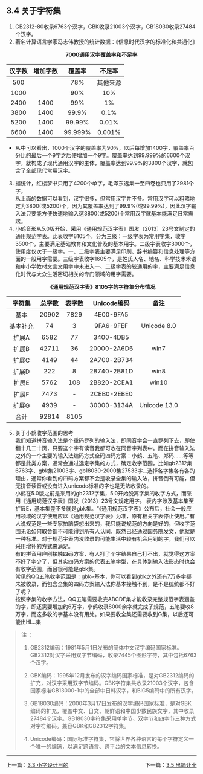 ## 3.4 关于字符集  <!-- {docsify-ignore-all} -->  

1. GB2312-80收录6763个汉字，GBK收录21003个汉字，GB18030收录27484个汉字。  
2. 著名计算语言学家冯志伟教授的统计数据：《信息时代汉字的标准化和共通化》  
<p align="center" style="font-weight:bold;">7000通用汉字覆盖率和不足率</p>

汉字数|增加字数|覆盖率|不足率
 :-: | :-: | :-: | :-: 
500| |78%|其他来源
1000| |90%|10%
2400|1400|99%|1%
3800|1400|99.9%|0.1%
5200|1400|99.99%|0.01%
6600|1400|99.999%|0.001%   

* 从中可以看出，1000个汉字的覆盖率为90%，以后每增加1400字，覆盖率百分比的最后一个9字之后便增加一个9字。覆盖率达到99.999%的6600个汉字，就构成了现代通用汉字的主体，覆盖率达到99.9%的3800个汉字，就包含了全部现代常用汉字。<br>


3. 据统计，红楼梦书只用了4200个单字，毛泽东选集一至四卷也只用了2981个字。  
从上面的数据可以看到，汉字很多，但常用汉字并不多。常用汉字可以粗略地定为3800(或5200)个，因为其覆盖率达到了99.9%(或99.99%)，因此汉字输入法只要能方便快速地输入这3800(或5200)个常用汉字就基本能满足日常需求。<br>
4. 小鹤音形从5.0版开始，采用《通用规范汉字表》国发〔2013〕23号文制定的通用规范字表。此表收字8105个，分为三级：一级字表为常用字集，收字3500个，主要满足基础教育和文化普及的基本用字。二级字表收字3000个，使用度仅次于一级字。一、二级字表主要满足印刷、辞书编纂和信息处理等方面的一般用字需要。三级字表收字1605个，是姓氏人名、地名、科学技术术语和中小学教材文言文用字中未进入一、二级字表的较通用的字，主要满足信息化时代与大众生活密切相关的专门领域的用字需要。<br>

<p align="center" style="font-weight:bold;">《通用规范汉字表》8105字的字符集分布情况</p>

字符集 | 总字数 | 表字数 | Unicode编码 | 备注
 :-: | :-: | :-: | :-: | :-:
基本| 20902 | 7829 | 4E00-9FA5 | 
基本补充| 74 | 3 | 9FA6-9FEF | Unicode 8.0
扩展A| 6582| 77 | 3400-4DB5 | 
扩展B| 42711 | 36 | 20000-2A6D6 | win7
扩展C| 4149 | 44 | 2A700-2B734 | 
扩展D| 222 | 8 | 2B740-2B81D | win8
扩展E| 5762 | 108 | 2B820-2CEA1 | win10
扩展F| 7473 | - | 2CEB0-2EBE0 | 
扩展G| 4939 | - | 30000-3134A | Unicode 13.0
合计| 92814 | 8105| |

5. 关于小鹤收字范围的思考  
    我们知道拼音输入法是个重码罗列的输入法，即同音字会一直罗列下去，即使翻十几二十页，只要这个字有读音我都可收在同音字列表中。而在拼音输入法之外的一个主要的输入法编码方式全码四码方案：小鹤、五笔、郑码……等等都是此类方案，通常会通过选定字集的方式，确定收字范围，比如gb2312集6763字、gbk集21003字、gb18030-2000集27533字...选择各字集各有各的理由，通常你看到的四码方案都不会是收录全集的输入法，拼音倒有可能，但无拼音读音或没有进入unicode标准的字也是无法收录的。<br>小鹤在5.0版之前是采用的gb2312字集，5.0开始脱离字集的收字方式，而采用《通用规范汉字表》国发〔2013〕23号文规定用字。
    表内字涉及基本集至扩展E，基本集差不多就是gbk集。“《通用规范汉字表》公布后，社会一般应用领域的汉字使用应以《通用规范汉字表》为准，原有相关字表停止使用。”有人说规范是一些专家拍脑袋想出来的，我只能说规范的方向是好的，但收字范围无论如何取舍都不可能得到所有人认同，既然已经通过国务院发文，他就是一种标准。对于规范字表内没收录的可能生活中较有机会用到的字，我们可以采用增补的方式来满足。<br>
    有的拼音用户刚接触四码方案，有人打了个字结果自己打不出，就觉得这方案不好了字少了，但其实四码方案的代表五笔字型，在具体到输入法形态时也会有收字范围，而且很可能是gbk集。<br>常见的QQ五笔收字范围是：gbk≈基本，你可以看到gbk之外还有7万多字都未被收录，而包含全集的四码方案输入法你基本接触不到，是不是统统都不好了呢？<br>
    按照字集的收字方法，QQ五笔需要收完ABCDE集才能收录完整规范字表涵盖的字，即还需要增加约6万字，小鹤收录8000余字就完成了规范，五笔要收8万字，而这多收的字基本没有用处。如果要收全集还需要收到G集，以后还可能出HI...集<br>

> 注 ：
> 
> 1. GB2312编码：1981年5月1日发布的简体中文汉字编码国家标准。GB2312对汉字采用双字节编码，收录7445个图形字符，其中包括6763个汉字。  
> 
> 2. GBK编码：1995年12月发布的汉字编码国家标准，是对GB2312编码的扩充，对汉字采用双字节编码。GBK字符集共收录21003个汉字，包含国家标准GB13000-1中的全部中日韩汉字，和BIG5编码中的所有汉字。  
> 
> 3. GB18030编码：2000年3月17日发布的汉字编码国家标准，是对GBK编码的扩充，覆盖中文、日文、朝鲜语和中国少数民族文字，其中收录27484个汉字。GB18030字符集采用单字节、双字节和四字节三种方式对字符编码。兼容GBK和GB2312字符集。  
> 
> 4. Unicode编码：国际标准字符集，它将世界各种语言的每个字符定义一个唯一的编码，以满足跨语言、跨平台的文本信息转换。  

---

<div style="width:100%"><span style="float:left">上一篇：<a href=#/md.md>3.3 小字设计目的</a></span><span style="float:right">下一篇：<a href=#/rq.md>3.5 出简让全</a></span></div>

<br>
    

<br>
